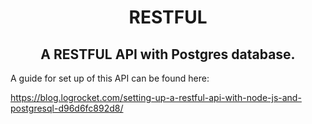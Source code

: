<h1 align="center">RESTFUL</h1>
<h2 align="center">A RESTFUL API with Postgres database.</h2>

A guide for set up of this API can be found here:

https://blog.logrocket.com/setting-up-a-restful-api-with-node-js-and-postgresql-d96d6fc892d8/

